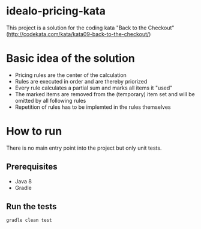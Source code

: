 # idealo-pricing-kata

This project is a solution for the coding kata "Back to the Checkout" (http://codekata.com/kata/kata09-back-to-the-checkout/)

# Basic idea of the solution
- Pricing rules are the center of the calculation
- Rules are executed in order and are thereby priorized
- Every rule calculates a partial sum and marks all items it "used"
- The marked items are removed from the (temporary) item set and will be omitted by all following rules
- Repetition of rules has to be implemted in the rules themselves

# How to run
There is no main entry point into the project but only unit tests.

## Prerequisites
- Java 8
- Gradle

## Run the tests
	gradle clean test
